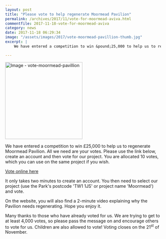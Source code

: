 ```yaml
---
layout: post
title: "Please vote to help regenerate Moormead Pavilion"
permalink: /archives/2017/11/vote-for-moormead-aviva.html
commentfile: 2017-11-18-vote-for-moormead-aviva
category: news
date: 2017-11-18 06:29:34
image: "/assets/images/2017/vote-moormead-pavillion-thumb.jpg"
excerpt: |
    We have entered a competition to win &pound;25,000 to help us to regenerate Moormead Pavilion. All we need are your votes. Please use the link below, create an account and then vote for our project. You are allocated 10 votes, which you can use on the same project if you wish.

---
```


<a href="/assets/images/2017/vote-moormead-pavillion.jpg" title="Click for a larger image"><img src="/assets/images/2017/vote-moormead-pavillion-thumb.jpg" width="250" alt="Image - vote-moormead-pavillion"  class="photo right"/></a>

We have entered a competition to win £25,000 to help us to regenerate Moormead Pavilion. All we need are your votes. Please use the link below, create an account and then vote for our project. You are allocated 10 votes, which you can use on the same project if you wish.

[Vote online here](https://community-fund.aviva.co.uk/voting/project/view/17-5168)

It only takes two minutes to create an account. You then need to select our project (use the Park's postcode 'TW1 1JS' or project name 'Moormead') and vote.

On the website, you will also find a 2-minute video explaining why the Pavilion needs regenerating. Hope you enjoy it.

Many thanks to those who have already voted for us. We are trying to get to at least 4,000 votes, so please pass the message on and encourage others to vote for us. Children are also allowed to vote! Voting closes on the 21<sup>st</sup> of November.
